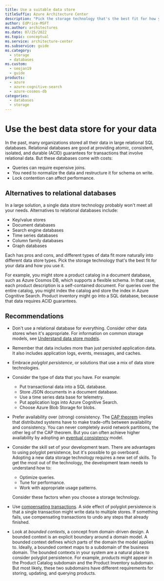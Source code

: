 ```yaml
---
title: Use a suitable data store
titleSuffix: Azure Architecture Center
description: "Pick the storage technology that's the best fit for how you use your data. Learn about alternatives to relational databases. Consider polyglot persistence."
author: EdPrice-MSFT
ms.author: architectures
ms.date: 07/25/2022
ms.topic: conceptual
ms.service: architecture-center
ms.subservice: guide
ms.category:
  - storage
  - databases
ms.custom:
  - seojan19
  - guide
products:
  - azure
  - azure-cognitive-search
  - azure-cosmos-db
categories:
  - databases
  - storage
---
```


# Use the best data store for your data

In the past, many organizations stored all their data in large relational SQL databases. Relational databases are good at providing atomic, consistent, isolated, and durable (ACID) guarantees for transactions that involve relational data. But these databases come with costs:

- Queries can require expensive joins.
- You need to normalize the data and restructure it for schema on write.
- Lock contention can affect performance.

## Alternatives to relational databases

In a large solution, a single data store technology probably won't meet all your needs. Alternatives to relational databases include:

- Key/value stores
- Document databases
- Search engine databases
- Time series databases
- Column family databases
- Graph databases

Each has pros and cons, and different types of data fit more naturally into different data store types. Pick the storage technology that's the best fit for your data and how you use it.

For example, you might store a product catalog in a document database, such as Azure Cosmos DB, which supports a flexible schema. In that case, each product description is a self-contained document. For queries over the entire catalog, you might index the catalog and store the index in Azure Cognitive Search. Product inventory might go into a SQL database, because that data requires ACID guarantees.

## Recommendations

- Don't use a relational database for everything. Consider other data stores when it's appropriate. For information on common storage models, see [Understand data store models][data-store-overview].

- Remember that data includes more than just persisted application data. It also includes application logs, events, messages, and caches.

- Embrace *polyglot persistence*, or solutions that use a mix of data store technologies.

- Consider the type of data that you have. For example:

  - Put transactional data into a SQL database.
  - Store JSON documents in a document database.
  - Use a time series data base for telemetry.
  - Put application logs into Azure Cognitive Search.
  - Choose Azure Blob Storage for blobs.

- Prefer availability over (strong) consistency. The [CAP theorem][CAP theroem] implies that distributed systems have to make trade-offs between availability and consistency. You can never completely avoid network partitions, the other leg of the CAP theorem. But you can often achieve higher availability by adopting an [eventual consistency][Eventual consistency] model.

- Consider the skill set of your development team. There are advantages to using polyglot persistence, but it's possible to go overboard. Adopting a new data storage technology requires a new set of skills. To get the most out of the technology, the development team needs to understand how to:

  - Optimize queries.
  - Tune for performance.
  - Work with appropriate usage patterns.

  Consider these factors when you choose a storage technology.

- Use [compensating transactions][Compensating Transaction pattern]. A side effect of polyglot persistence is that a single transaction might write data to multiple stores. If something fails, use compensating transactions to undo any steps that already finished.

- Look at *bounded contexts*, a concept from domain-driven design. A bounded context is an explicit boundary around a domain model. A bounded context defines which parts of the domain the model applies to. Ideally, a bounded context maps to a subdomain of the business domain. The bounded contexts in your system are a natural place to consider polyglot persistence. For example, *products* might appear in the Product Catalog subdomain and the Product Inventory subdomain. But most likely, these two subdomains have different requirements for storing, updating, and querying products.

[CAP theroem]: /previous-versions/msp-n-p/dn589800(v=pandp.10)#eventual-consistency
[Compensating Transaction pattern]: ../../patterns/compensating-transaction.yml
[data-store-overview]: ../technology-choices/data-store-overview.md
[Eventual consistency]: /previous-versions/msp-n-p/dn589800(v=pandp.10)#eventual-consistency
